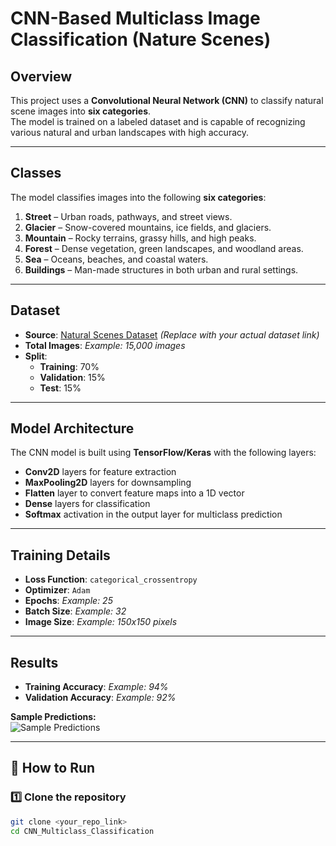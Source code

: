 # CNN-Based Multiclass Image Classification (Nature Scenes)

##  Overview
This project uses a **Convolutional Neural Network (CNN)** to classify natural scene images into **six categories**.  
The model is trained on a labeled dataset and is capable of recognizing various natural and urban landscapes with high accuracy.  

---

##  Classes
The model classifies images into the following **six categories**:

1. **Street** – Urban roads, pathways, and street views.  
2. **Glacier** – Snow-covered mountains, ice fields, and glaciers.  
3. **Mountain** – Rocky terrains, grassy hills, and high peaks.  
4. **Forest** – Dense vegetation, green landscapes, and woodland areas.  
5. **Sea** – Oceans, beaches, and coastal waters.  
6. **Buildings** – Man-made structures in both urban and rural settings.  

---

##  Dataset
- **Source**: [Natural Scenes Dataset](https://www.kaggle.com/datasets) *(Replace with your actual dataset link)*  
- **Total Images**: *Example: 15,000 images*  
- **Split**:
  - **Training**: 70%  
  - **Validation**: 15%  
  - **Test**: 15%  

---

##  Model Architecture
The CNN model is built using **TensorFlow/Keras** with the following layers:
- **Conv2D** layers for feature extraction  
- **MaxPooling2D** layers for downsampling  
- **Flatten** layer to convert feature maps into a 1D vector  
- **Dense** layers for classification  
- **Softmax** activation in the output layer for multiclass prediction  

---

##  Training Details
- **Loss Function**: `categorical_crossentropy`  
- **Optimizer**: `Adam`  
- **Epochs**: *Example: 25*  
- **Batch Size**: *Example: 32*  
- **Image Size**: *Example: 150x150 pixels*  

---

## Results
- **Training Accuracy**: *Example: 94%*  
- **Validation Accuracy**: *Example: 92%*  

**Sample Predictions:**  
![Sample Predictions](results/sample_predictions.png)  

---

## 🚀 How to Run

### 1️⃣ Clone the repository
```bash
git clone <your_repo_link>
cd CNN_Multiclass_Classification
